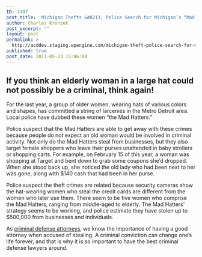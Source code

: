 ```yaml
---
ID: 1497
post_title: 'Michigan Thefts &#8211; Police Search for Michigan’s “Mad Hatters”'
author: Charles Kronzek
post_excerpt: ""
layout: post
permalink: >
  http://acddev.staging.wpengine.com/michigan-theft-police-search-for-michigans-mad-hatters.html
published: true
post_date: 2011-05-23 15:46:04
---
```

<h2>If you think an elderly woman in a large hat could not possibly be a criminal, think again!</h2>
For the last year, a group of older women, wearing hats of various colors and shapes, has committed a string of larcenies in the Metro Detroit area. Local police have dubbed these women “the Mad Hatters.”

Police suspect that the Mad Hatters are able to get away with these crimes because people do not expect an old woman would be involved in criminal activity. Not only do the Mad Hatters steal from businesses, but they also target female shoppers who leave their purses unattended in baby strollers or shopping carts. For example, on February 15 of this year, a woman was shopping at Target and bent down to grab some coupons she’d dropped. When she stood back up, she noticed the old lady who had been next to her was gone, along with $140 cash that had been in her purse.

Police suspect the theft crimes are related because security cameras show the hat-wearing women who steal the credit cards are different from the women who later use them. There seem to be five women who comprise the Mad Hatters, ranging from middle-aged to elderly. The Mad Hatters’ strategy seems to be working, and police estimate they have stolen up to $500,000 from businesses and individuals.

As <a href="http://acddev.staging.wpengine.com/">criminal defense attorneys</a>, we know the importance of having a good attorney when accused of stealing. A criminal conviction can change one’s life forever, and that is why it is so important to have the best criminal defense lawyers around.